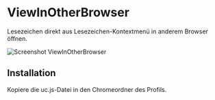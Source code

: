 # ViewInOtherBrowser
Lesezeichen direkt aus Lesezeichen-Kontextmenü in anderem Browser öffnen.

![Screenshot ViewInOtherBrowser](https://github.com/ardiman/userChrome.js/raw/master/viewinotherbrowser/scr_viewinotherbrowser.png)

## Installation
Kopiere die uc.js-Datei in den Chromeordner des Profils.

